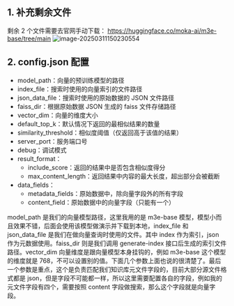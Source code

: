 ## 1. 补充剩余文件 
剩余 2 个文件需要去官网手动下载：
https://huggingface.co/moka-ai/m3e-base/tree/main
![image-20250311150230554](https://minaseinori.oss-cn-hongkong.aliyuncs.com/%E6%95%99%E5%AD%A6%E7%9B%AE%E5%BD%95/202503111549408.png)

## 2. config.json 配置

- model_path：向量的预训练模型的路径
- index_file：搜索时使用的向量索引的文件路径
- json_data_file：搜索时使用的原始数据的 JSON 文件路径
- faiss_dir：根据原始数据 JSON 生成的 faiss 文件存储路径
- vector_dim：向量的维度大小
- default_top_k：默认情况下返回的最相似结果的数量
- similarity_threshold：相似度阈值（仅返回高于该值的结果）
- server_port：服务端口号
- debug：调试模式
- result_format：
    - include_score：返回的结果中是否包含相似度得分
    - max_content_length：返回结果中内容的最大长度，超出部分会被截断
- data_fields：
    - metadata_fields：原始数据中，除向量字段外的所有字段
    - content_field：原始数据中的向量字段（只能有一个）

model_path 是我们的向量模型路径，这里我用的是 m3e-base 模型，模型小而且效果不错，后面会使用该模型做演示并下载到本地，index_file 和 json_data_file 是我们在做向量查询时使用的文件。其中 index 作为索引，json 作为元数据使用。faiss_dir 则是我们调用 generate-index 接口后生成的索引文件路径。vector_dim 向量维度是跟向量模型本身挂钩的，例如 m3e-base 这个模型的维度就是 768，不可以设置别的值。下面几个参数上面也说的很清楚了。最后一个参数是重点，这个是负责匹配我们知识库元文件字段的，目前大部分源文件格式都是 json，但是字段不可能都一样，所以这里需要配置各自的字段，例如我的元文件字段有四个，需要按照 content 字段做搜索，那么这个字段就是向量字段。